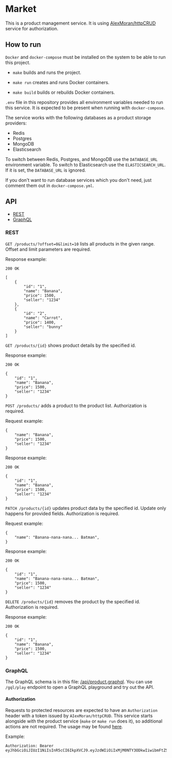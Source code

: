 # Market

This is a product management service. It is using [AIexMoran/httpCRUD](https://github.com/AIexMoran/httpCRUD) service
for authorization.

## How to run

`Docker` and `docker-compose` must be installed on the system to be able to run this project.

- `make` builds and runs the project.

- `make run` creates and runs Docker containers.

- `make build` builds or rebuilds Docker containers.

`.env` file in this repository provides all environment variables needed to run this service.
It is expected to be present when running with `docker-compose`.

The service works with the following databases as a product storage providers:
- Redis
- Postgres
- MongoDB
- Elasticsearch

To switch between Redis, Postgres, and MongoDB use the `DATABASE_URL` environment variable.
To switch to Elasticsearch use the `ELASTICSEARCH_URL`. If it is set, the `DATABASE_URL` is ignored.  

If you don't want to run database services which you don't need, just comment them out in `docker-compose.yml`.

## API

- [REST](#REST)
- [GraphQL](#GraphQL)

### REST

`GET /products/?offset=0&limit=10` lists all products in the given range. Offset and limit parameters are required.

Response example:
```
200 OK
```
```
[
    {
        "id": "1",
        "name": "Banana",
        "price": 1500,
        "seller": "1234"
    },
    {
        "id": "2",
        "name": "Carrot",
        "price": 1400,
        "seller": "bunny"
    }
]
```

`GET /products/{id}` shows product details by the specified id.

Response example:
```
200 OK
```
```
{
    "id": "1",
    "name": "Banana",
    "price": 1500,
    "seller": "1234"
}
```

`POST /products/` adds a product to the product list. Authorization is required.

Request example:
```
{
    "name": "Banana",
    "price": 1500,
    "seller": "1234"
}
```
Response example:
```
200 OK
```
```
{
    "id": "1",
    "name": "Banana",
    "price": 1500,
    "seller": "1234"
}
```

`PATCH /products/{id}` updates product data by the specified id. Update only happens for provided fields. Authorization is required.

Request example:
```
{
    "name": "Banana-nana-nana... Batman",
}
```

Response example:
```
200 OK
```
```
{
    "id": "1",
    "name": "Banana-nana-nana... Batman",
    "price": 1500,
    "seller": "1234"
}
```

`DELETE /products/{id}` removes the product by the specified id. Authorization is required. 

Response example:
```
200 OK
```
```
{
    "id": "1",
    "name": "Banana",
    "price": 1500,
    "seller": "1234"
}
```

### GraphQL

The GraphQL schema is in this file: [/api/product.graphql](/api/product.graphql). 
You can use `/gql/play` endpoint to open a GraphQL playground and try out the API.

#### Authorization

Requests to protected resources are expected to have an `Authorization` header with a token issued by `AIexMoran/httpCRUD`.
This service starts alongside with the product service (`make` or `make run` does it), so additional actions
are not required. 
The usage may be found [here](https://github.com/AIexMoran/httpCRUD).

Example:

```
Authorization: Bearer eyJhbGciOiJIUzI1NiIsInR5cCI6IkpXVCJ9.eyJzdWIiOiIxMjM0NTY3ODkwIiwibmFtZSI6IkpvaG4gRG9lIiwiaWF0IjoxNTE2MjM5MDIyfQ.SflKxwRJSMeKKF2QT4fwpMeJf36POk6yJV_adQssw5c
```